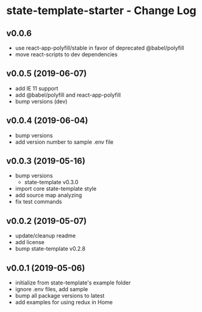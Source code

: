 # state-template-starter - Change Log

## v0.0.6

- use react-app-polyfill/stable in favor of deprecated @babel/polyfill
- move react-scripts to dev dependencies

## v0.0.5 (2019-06-07)

- add IE 11 support
- add @babel/polyfill and react-app-polyfill
- bump versions (dev)

## v0.0.4 (2019-06-04)

- bump versions
- add version number to sample .env file
  
## v0.0.3 (2019-05-16)

- bump versions
  - state-template v0.3.0
- import core state-template style
- add source map analyzing
- fix test commands

## v0.0.2 (2019-05-07)

- update/cleanup readme
- add license
- bump state-template v0.2.8

## v0.0.1 (2019-05-06)

- initialize from state-template's example folder
- ignore .env files, add sample
- bump all package versions to latest
- add examples for using redux in Home
